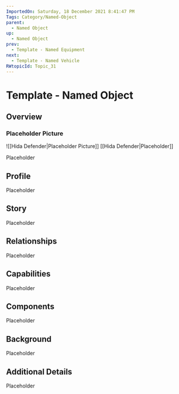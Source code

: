 ```yaml
---
ImportedOn: Saturday, 18 December 2021 8:41:47 PM
Tags: Category/Named-Object
parent:
  - Named Object
up:
  - Named Object
prev:
  - Template - Named Equipment
next:
  - Template - Named Vehicle
RWtopicId: Topic_31
---
```

# Template - Named Object
## Overview
### Placeholder Picture
![[Hida Defender|Placeholder Picture]]
[[Hida Defender|Placeholder]]

Placeholder

## Profile
Placeholder

## Story
Placeholder

## Relationships
Placeholder

## Capabilities
Placeholder

## Components
Placeholder

## Background
Placeholder

## Additional Details
Placeholder

